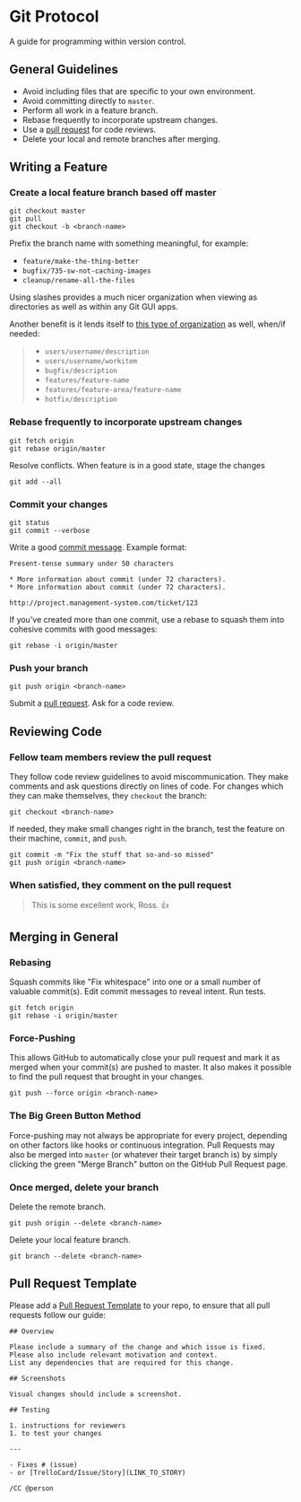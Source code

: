 [pull request]: https://help.github.com/articles/using-pull-requests
[commit message]: http://tbaggery.com/2008/04/19/a-note-about-git-commit-messages.html

Git Protocol
============

A guide for programming within version control.

General Guidelines
------------------

* Avoid including files that are specific to your own environment.
* Avoid committing directly to `master`.
* Perform all work in a feature branch.
* Rebase frequently to incorporate upstream changes.
* Use a [pull request] for code reviews.
* Delete your local and remote branches after merging.

Writing a Feature
-----------------

### Create a local feature branch based off master

```
git checkout master
git pull
git checkout -b <branch-name>
```

Prefix the branch name with something meaningful, for example:

- `feature/make-the-thing-better`
- `bugfix/735-sw-not-caching-images`
- `cleanup/rename-all-the-files`

Using slashes provides a much nicer organization when viewing as directories as well as within any Git GUI apps.

Another benefit is it lends itself to [this type of organization](https://docs.microsoft.com/en-us/vsts/git/concepts/git-branching-guidance?view=vsts#name-your-feature-branches-by-convention) as well, when/if needed:

> - `users/username/description`
> - `users/username/workitem`
> - `bugfix/description`
> - `features/feature-name`
> - `features/feature-area/feature-name`
> - `hotfix/description`

### Rebase frequently to incorporate upstream changes

```
git fetch origin
git rebase origin/master
```

Resolve conflicts. When feature is in a good state, stage the changes

```
git add --all
```

### Commit your changes

```
git status
git commit --verbose
```

Write a good [commit message]. Example format:

```
Present-tense summary under 50 characters

* More information about commit (under 72 characters).
* More information about commit (under 72 characters).

http://project.management-system.com/ticket/123
```

If you've created more than one commit, use a rebase to squash them into
cohesive commits with good messages:

```
git rebase -i origin/master
```

### Push your branch

```
git push origin <branch-name>
```

Submit a [pull request]. Ask for a code review.

Reviewing Code
--------------

### Fellow team members review the pull request

They follow code review guidelines to avoid miscommunication. They make comments
and ask questions directly on lines of code. For changes which they can make
themselves, they `checkout` the branch:

```
git checkout <branch-name>
```

If needed, they make small changes right in the branch, test the feature on
their machine, `commit`, and `push`.

```
git commit -m "Fix the stuff that so-and-so missed"
git push origin <branch-name>
```

### When satisfied, they comment on the pull request

> This is some excellent work, Ross. :thumbsup:

Merging in General
------------------

### Rebasing

Squash commits like "Fix whitespace" into one or a small number of valuable
commit(s). Edit commit messages to reveal intent. Run tests.

```
git fetch origin
git rebase -i origin/master
```

### Force-Pushing

This allows GitHub to automatically close your pull
request and mark it as merged when your commit(s) are pushed to master. It also
makes it possible to find the pull request that brought in your changes.

```
git push --force origin <branch-name>
```

### The Big Green Button Method

Force-pushing may not always be appropriate for every project, depending on
other factors like hooks or continuous integration. Pull Requests may also be
merged into `master` (or whatever their target branch is) by simply
clicking the green "Merge Branch" button on the GitHub Pull Request page.

### Once merged, delete your branch

Delete the remote branch.

```
git push origin --delete <branch-name>
```

Delete your local feature branch.

```
git branch --delete <branch-name>
```

## Pull Request Template

Please add a [Pull Request Template](https://help.github.com/articles/creating-a-pull-request-template-for-your-repository/) to your repo, to ensure that all pull requests follow our guide:

```
## Overview

Please include a summary of the change and which issue is fixed.
Please also include relevant motivation and context.
List any dependencies that are required for this change.

## Screenshots

Visual changes should include a screenshot.

## Testing

1. instructions for reviewers
1. to test your changes

---

- Fixes # (issue)
- or [TrelloCard/Issue/Story](LINK_TO_STORY)

/CC @person
```
